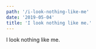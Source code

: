 ```yaml
---
path: '/i-look-nothing-like-me'
date: '2019-05-04'
title: 'I look nothing like me.'
---
```


I look nothing like me.
